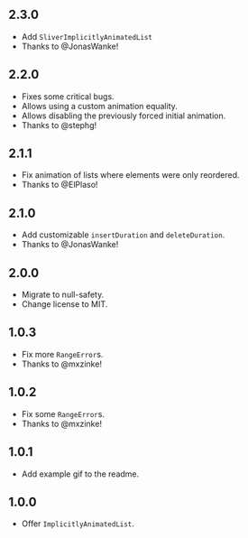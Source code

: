 ## 2.3.0

- Add `SliverImplicitlyAnimatedList`
- Thanks to @JonasWanke!

## 2.2.0

- Fixes some critical bugs.
- Allows using a custom animation equality.
- Allows disabling the previously forced initial animation.
- Thanks to @stephg!

## 2.1.1

- Fix animation of lists where elements were only reordered.
- Thanks to @ElPlaso!

## 2.1.0

- Add customizable `insertDuration` and `deleteDuration`.
- Thanks to @JonasWanke!

## 2.0.0

- Migrate to null-safety.
- Change license to MIT.

## 1.0.3

- Fix more `RangeError`s.
- Thanks to @mxzinke!

## 1.0.2

- Fix some `RangeError`s.
- Thanks to @mxzinke!

## 1.0.1

- Add example gif to the readme.

## 1.0.0

- Offer `ImplicitlyAnimatedList`.
